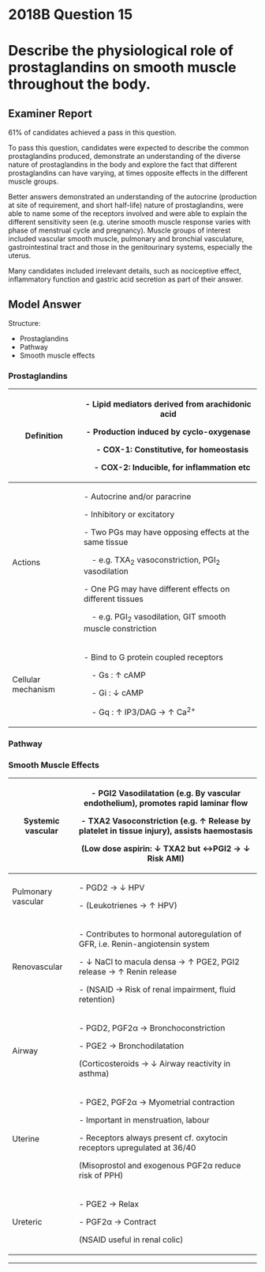 <div class = "saq"> 

# 2018B Question 15 
# Describe the physiological role of prostaglandins on smooth muscle throughout the body.


## Examiner Report
61% of candidates achieved a pass in this question.


To pass this question, candidates were expected to describe the common prostaglandins produced, demonstrate an understanding of the diverse nature of prostaglandins in the body and explore the fact that different prostaglandins can have varying, at times opposite effects in the different muscle groups.


Better answers demonstrated an understanding of the autocrine (production at site of requirement, and short half-life) nature of prostaglandins, were able to name some of the receptors involved and were able to explain the different sensitivity seen (e.g. uterine smooth muscle response varies with phase of menstrual cycle and pregnancy). Muscle groups of interest included vascular smooth muscle, pulmonary and bronchial vasculature, gastrointestinal tract and those in the genitourinary systems, especially the uterus.


Many candidates included irrelevant details, such as nociceptive effect, inflammatory function and gastric acid secretion as part of their answer.


## Model Answer
Structure:
- Prostaglandins
- Pathway
- Smooth muscle effects

### Prostaglandins

|Definition|<p>- Lipid mediators derived from arachidonic acid</p><p>- Production induced by cyclo-oxygenase</p><p>&emsp;- COX-1: Constitutive, for homeostasis</p><p>&emsp;- COX-2: Inducible, for inflammation etc</p>|
| -- | -- |
|Actions|<p>- Autocrine and/or paracrine</p><p>- Inhibitory or excitatory</p><p>- Two PGs may have opposing effects at the same tissue</p><p>&emsp;- e.g. TXA<sub>2</sub> vasoconstriction, PGI<sub>2</sub> vasodilation</p><p>- One PG may have different effects on different tissues</p><p>&emsp;- e.g. PGI<sub>2</sub> vasodilation, GIT smooth muscle constriction</p>|
|Cellular mechanism|<p>- Bind to G protein coupled receptors</p><p>&emsp;- Gs : ↑ cAMP</p><p>&emsp;- Gi : ↓ cAMP</p><p>&emsp;- Gq : ↑ IP3/DAG → ↑ Ca<sup>2+</sup></p>|

### Pathway

### Smooth Muscle Effects

|Systemic vascular|<p>- PGI2 Vasodilatation (e.g. By vascular endothelium), promotes rapid laminar flow</p><p>- TXA2 Vasoconstriction (e.g. ↑ Release by platelet in tissue injury), assists haemostasis</p><p>(Low dose aspirin: ↓ TXA2 but ↔PGI2 → ↓ Risk AMI)</p>|
| -- | -- |
|Pulmonary vascular|<p>- PGD2 → ↓ HPV</p><p>- (Leukotrienes → ↑ HPV)</p>|
|Renovascular|<p>- Contributes to hormonal autoregulation of GFR, i.e. Renin-angiotensin system</p><p>- ↓ NaCl to macula densa → ↑ PGE2, PGI2 release → ↑ Renin release</p><p>- (NSAID → Risk of renal impairment, fluid retention)</p>|
|Airway|<p>- PGD2, PGF2α → Bronchoconstriction</p><p>- PGE2 → Bronchodilatation</p><p>(Corticosteroids → ↓ Airway reactivity in asthma)</p>|
|Uterine|<p>- PGE2, PGF2α → Myometrial contraction</p><p>- Important in menstruation, labour</p><p>- Receptors always present cf. oxytocin receptors upregulated at 36/40</p><p>(Misoprostol and exogenous PGF2α reduce risk of PPH)</p>|
|Ureteric|<p>- PGE2 → Relax</p><p>- PGF2α → Contract</p><p>(NSAID useful in renal colic)</p>|


--- 

</div>